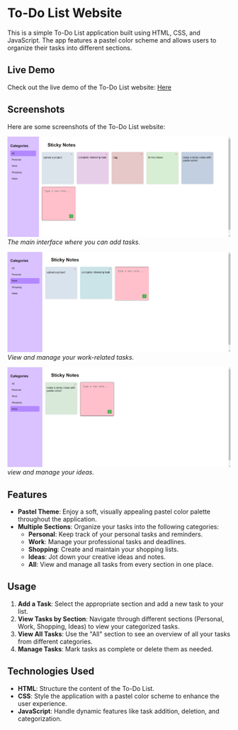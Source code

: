 # To-Do List Website

This is a simple To-Do List application built using HTML, CSS, and JavaScript. The app features a pastel color scheme and allows users to organize their tasks into different sections.

## Live Demo

Check out the live demo of the To-Do List website: [Here](https://pastle-to-do-list.netlify.app)

## Screenshots

Here are some screenshots of the To-Do List website:

![Home Page](./home%20page.png)
*The main interface where you can add tasks.*

![Work Section](./work%20notes.png)
*View and manage your work-related tasks.*

![Ideas Section](./ideas%20page.png)
*view and manage your ideas.*

## Features

- **Pastel Theme**: Enjoy a soft, visually appealing pastel color palette throughout the application.
- **Multiple Sections**: Organize your tasks into the following categories:
  - **Personal**: Keep track of your personal tasks and reminders.
  - **Work**: Manage your professional tasks and deadlines.
  - **Shopping**: Create and maintain your shopping lists.
  - **Ideas**: Jot down your creative ideas and notes.
  - **All**: View and manage all tasks from every section in one place.

## Usage

1. **Add a Task**: Select the appropriate section and add a new task to your list.
2. **View Tasks by Section**: Navigate through different sections (Personal, Work, Shopping, Ideas) to view your categorized tasks.
3. **View All Tasks**: Use the "All" section to see an overview of all your tasks from different categories.
4. **Manage Tasks**: Mark tasks as complete or delete them as needed.

## Technologies Used

- **HTML**: Structure the content of the To-Do List.
- **CSS**: Style the application with a pastel color scheme to enhance the user experience.
- **JavaScript**: Handle dynamic features like task addition, deletion, and categorization.


